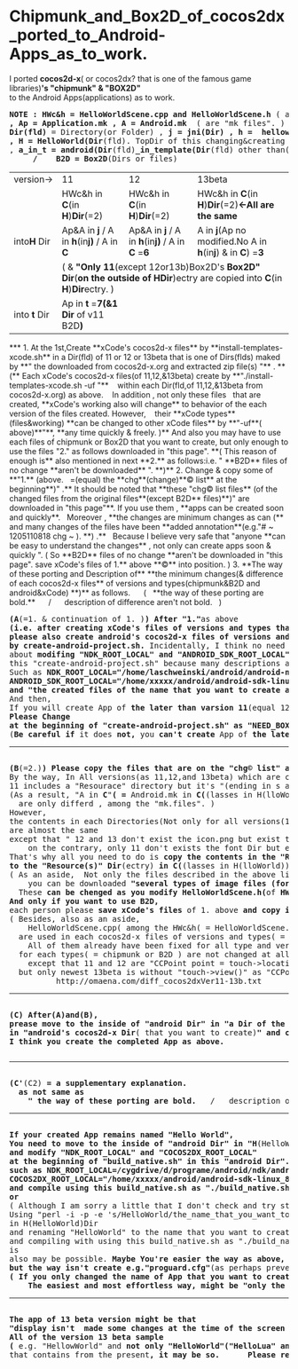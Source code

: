 Chipmunk_and_Box2D_of_cocos2dx_ported_to_Android-Apps_as_to_work.
=============================
I ported **cocos2d-x**( or cocos2dx? that is one of the famous game libraries)**'s "chipmunk" & "BOX2D"**  
to the Android Apps(applications) as  to work.  
<pre><b>NOTE : HWc&h = HelloWorldScene.cpp and HelloWorldScene.h</b> ( are "C++(cpp & h) files". )
<b>, Ap = Application.mk , A = Android.mk</b>  ( are "mk files". )
<b>Dir(fld)</b> = Directory(or Folder) , <b>j = jni(Dir) , h =  helloworld(Dir) , C = Classes(Dir)
, H = HelloWorld(Dir</b>(fld). TopDir of this changing&creating , not "helloworld(Dir)" above. <b>)</b>
, <b>a_in_t = android(Dir</b>(fld)<b>_in_template(Dir</b>(fld) other than(<b>outside</b>) <b>H</b>elloWorld Dir(fld). <b>)</b>
&nbsp;&nbsp; &nbsp; <b>/ &nbsp;&nbsp; B2D = Box2D</b>(Dirs or files)
</pre>
<table><tr>
<td>version→</td>
<td>11</td><td>12</td>
<td>13beta</td></tr>
<tr>
<td rowspan=3>into<b>H</b> Dir</td>
<td>HWc&h in <b>C</b>(in <b>H</b>)<b>Dir</b>(=2)</td>
<td>HWc&h in <b>C</b>(in <b>H</b>)<b>Dir</b>(=2)</td>
<td>HWc&h in <b>C</b>(in <b>H</b>)<b>Dir</b>(=2)<b>←All are the same</b></td></tr>

<td>Ap&A in <b>j</b> / A in <b>h</b>(in<b>j)</b> / A in <b>C</b></td>
<td>Ap&A in <b>j</b> / A in <b>h</b>(in<b>j)</b> / A in <b>C</b> =<b>6</b></td>
<td>A in <b>j</b>(Ap no modified.No A in <b>h</b>(in<b>j</b>) & in <b>C</b>) =<b>3</b></td></tr>

<tr>
<td colspan=3>( & <b>"Only 11</b>(except 12or13b)Box2D's <b>Box2D" Dir</b>(<b>on the outside of HDir</b>)ectry are copied into <b>C</b>(in <b>H</b>)<b>Dir</b>ectry. )</td>
</tr>

<tr>
<td>into<b>&nbsp;t</b> Dir</td>
<td>Ap in <b>t</b> =<b>7(&1 Dir</b> of v11 B2D<b>)</b></td>
<td></td>
<td></td>
</tr></table>
***
1. At the 1st,Create **xCode's cocos2d-x files** by **install-templates-xcode.sh** in a Dir(fld) of 11 or 12 or 13beta  
that is one of Dirs(flds) maked by **" the downloaded from cocos2d-x.org and extracted zip file(s) "** .  
**(** Each xCode's cocos2d-x files(of 11,12,&13beta) create by **"./install-templates-xcode.sh -uf "**  
&nbsp;&nbsp;&nbsp;within each Dir(fld,of 11,12,&13beta from cocos2d-x.org) as above. &nbsp;&nbsp; In addition , not only these files  
&nbsp;&nbsp;that are created, **xCode's working also will change** to behavior of the each version of the files created. However,  
&nbsp;&nbsp;&nbsp;their **xCode types**(files&working) **can be changed to other xCode files** by **"-uf**( above)**"**, **any time quickly & freely. )**  
And also you may have to use each files of chipmunk or Box2D  
that you want to create, but only enough to use the files "2." as follows downloaded in "this page".  
**( This reason of enough is** also mentioned in next **2.** as follows:i.e. " **B2D** files of no change **aren't be downloaded** ". **)**
2. Change & copy some of **"1.**&nbsp;(above. &nbsp; =(equal) the **chg**(change)**&copy list** at the beginning**)" .** It should be noted that  
**these "chg&copy list files** (of the changed files from the original files**(except B2D** files)**)" are downloaded in "this page"**.  
If you use them , **apps can be created soon and quickly**. &nbsp;&nbsp;Moreover , **the changes are minimum changes  
as can (** and many changes of the files have been **added annotation**(e.g."# ~ 1205110818 chg ~ ). **) .** &nbsp; Because  
I believe very safe that "anyone **can be easy to understand the changes** , not only can create apps soon & quickly ".  
( So **B2D** files of no change **aren't be downloaded in "this page". save xCode's files of 1.** above **&copy** into position. )  
3. **The way of these porting and Description of**  
**the minimum changes(& difference of each cocos2d-x files** of versions and types(chipmunk&B2D and android&xCode) **)**  
as follows. &nbsp;&nbsp; &nbsp; ( &nbsp; **the way of these porting are bold.** &nbsp;&nbsp; &nbsp; / &nbsp; &nbsp;&nbsp; description of difference aren't not bold. &nbsp; )
<pre>
<b>(A</b>(=1. & continuation of 1. )<b>) After "1."</b>as above
<b>(i.e. after creating xCode's files of versions and types that you want to create),
please also create android's cocos2d-x files of versions and types that you want to create
by create-android-project.sh.</b> Incidentally, I think no need particularly for descriptions
about <b>modifing "NDK_ROOT_LOCAL" and "ANDROID_SDK_ROOT_LOCAL"</b> at the beginning of
this "create-android-project.sh" because many descriptions already exist in various other places.
Such as <b>NDK_ROOT_LOCAL="/home/laschweinski/android/android-ndk-r5"( → "/xxx/android-ndk-r(6,7etc)")
ANDROID_SDK_ROOT_LOCAL="/home/xxxxx/android/android-sdk-linux_86"( → "/Applications/android-sdk")
and "the created files of the name that you want to create are used (C) below.</b>
And then,
If you will create App of <b>the later than varsion 11</b>(equal 12,13beta...<b>,in all types</b>(B2D&chipmunk))
<b>Please Change
at the beginning of "create-android-project.sh" as "NEED_BOX2D=true or NEED_CHIPMUNK=true".
</b>(<b>Be careful if</b> it does <b>not,</b> you <b>can't create</b> App of <b>the later than</b> varsion <b>11 in all types</b> at all.)
<hr>
<b>(B</b>(=2.)<b>) Please copy the files that are on the "chg&copy list" as of the list.</b>
By the way, In All versions(as 11,12,and 13beta) which are created by "create-android.sh",
11 includes a "Resourace" directory but it's "(ending in s and) Resources" in 12 and 13b.
(As a result, "A in <b>C</b>"<b>( =</b> Android.mk in <b>C(</b>(lasses in H(lloWorld))<b>Dir</b>(ectry)<b>)</b> <b>)</b> of 11
&nbsp; are only differd , among the "mk.files". )
However,
the contents in each Directories(Not only for all versions</b>(11-13b)<b>,all types</b>(B2D&chipmunk)<b>, too</b>.)
are almost the same
except that " 12 and 13 don't exist the icon.png but exist the font Dir,
&nbsp; &nbsp; on the contrary, only 11 don't exists the font Dir but exist icon.png ".
That's why all you need to do is <b>copy the contents in the "Resource(s)" Dir</b>(ectry)
<b>to the "Resource(s)" Dir</b>(ectry) <b>in C(</b>(lasses in H(lloWorld))<b>Dir</b>(ectry)<b>)</b> that you want create.
( As an aside,&nbsp; Not only the files described in the above list,
&nbsp; &nbsp; you can be downloaded <b>"several types of image files (for B2D)"</b> in this page.
&nbsp; These <b>can be chenged as you modify HelloWorldScene.h(</b>of <b>HWc&h</b> files<b>) any time quickly & freely.</b> )
<b>And only if you want to use B2D,</b>
each person please <b>save xCode's files</b> of 1. above <b>and copy into position</b> such as sorry in repeating<b>.</b>
( Besides, also as an aside,
&nbsp; &nbsp; HelloWorldScene.cpp( among the HWc&h( = HelloWorldScene.cpp and HelloWorldScene.h) )
&nbsp; are used in each cocos2d-x files of versions and types( = chipmunk & B2D and android & xCode ).
&nbsp; &nbsp; All of them already have been fixed for all type and version. but HelloWorldScene.cpp
&nbsp; for each types( = chipmunk or B2D ) are not changed at all and used in exactly the same content
&nbsp; &nbsp; except that 11 and 12 are "CCPoint point = touch->locationInView(touch->view());"
&nbsp; but only newest 13beta is without "touch->view()" as "CCPoint point = touch->locationInView();".
&nbsp; &nbsp; &nbsp; &nbsp; &nbsp; http://omaena.com/diff_cocos2dxVer11-13b.txt&nbsp; &nbsp; &nbsp; &nbsp; &nbsp; )
<hr>
<b>(C) After(A)and(B), 
prease move to the inside of "android Dir" in "a Dir of the name that you want to create</b><b>"
in "android's cocos2d-x Dir</b>( that you want to create)<b>" and compile using "./build_native.sh".
I think you create the completed App as above.</b>
</pre>  
  
<pre>
<hr>
<b>(C'</b>(C2)<b> = a supplementary explanation.
&nbsp; as not same as
&nbsp; &nbsp; " the way of these porting are bold.</b> &nbsp; / &nbsp; description of difference aren't not bold. <b>"&nbsp; above. )</b>
<hr>
<b>If your created App remains named "Hello World",
You need to move to the inside of "android Dir" in "H</b>(HelloWorld)<b>Dir" </b>such as <b>(C)</b> above
<b>and modify "NDK_ROOT_LOCAL" and "COCOS2DX_ROOT_LOCAL"
at the beginning of "build_native.sh" in this "android Dir".
such as NDK_ROOT_LOCAL=/cygdrive/d/programe/android/ndk/android-ndk-r6b(→/xxx/android-ndk-r(6,7etc))
COCOS2DX_ROOT_LOCAL="/home/xxxxx/android/android-sdk-linux_86"(→(the pass of android's cocos2d-x)&nbsp;)
and compile using this build_native.sh as "./build_native.sh"</b>(such as <b>(C)</b> above)<b>.
or </b>
( Although I am sorry a little that I don't check and try still firmly in fact, )
Using "perl -i -p -e 's/HelloWorld/the_name_that_you_want_to_create/g' `find . -type f`"
in H(HelloWorld)Dir
and renaming "HelloWorld" to the name that you want to create
and compiling with using this build_native.sh as "./build_native.sh"(such as (C) above)
is
also may be possible. <b>Maybe You're easier the way as above, 
but the way isn't create e.g."proguard.cfg"</b>(as perhaps preventing to recompile the "apk" file)<b>.
( If you only changed the name of App that you want to create,
&nbsp; &nbsp; The easiest and most effortless way, might be "only the modifying of string.xml ". )</b>
<hr>
<b>The app of 13 beta version might be that
"display isn't  made some changes at the time of the screen changes".
All of the version 13 beta sample
(</b>&nbsp;e.g. "HellowWorld" and <b>not only "HelloWorld"("HelloLua" and "test", and others</b>)&nbsp;<b>)</b>
that contains from the present<b>, it may be so.&nbsp; &nbsp; &nbsp; Please refer to the video below.</b>
</pre>